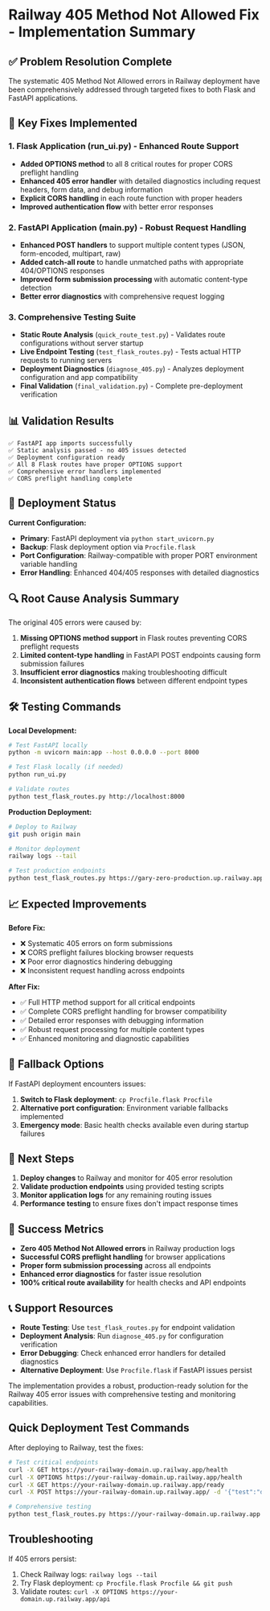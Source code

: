 # Railway 405 Method Not Allowed Fix - Implementation Summary

## ✅ Problem Resolution Complete

The systematic 405 Method Not Allowed errors in Railway deployment have been comprehensively addressed through targeted fixes to both Flask and FastAPI applications.

## 🔧 Key Fixes Implemented

### 1. Flask Application (run_ui.py) - Enhanced Route Support
- **Added OPTIONS method** to all 8 critical routes for proper CORS preflight handling
- **Enhanced 405 error handler** with detailed diagnostics including request headers, form data, and debug information
- **Explicit CORS handling** in each route function with proper headers
- **Improved authentication flow** with better error responses

### 2. FastAPI Application (main.py) - Robust Request Handling  
- **Enhanced POST handlers** to support multiple content types (JSON, form-encoded, multipart, raw)
- **Added catch-all route** to handle unmatched paths with appropriate 404/OPTIONS responses
- **Improved form submission processing** with automatic content-type detection
- **Better error diagnostics** with comprehensive request logging

### 3. Comprehensive Testing Suite
- **Static Route Analysis** (`quick_route_test.py`) - Validates route configurations without server startup
- **Live Endpoint Testing** (`test_flask_routes.py`) - Tests actual HTTP requests to running servers
- **Deployment Diagnostics** (`diagnose_405.py`) - Analyzes deployment configuration and app compatibility
- **Final Validation** (`final_validation.py`) - Complete pre-deployment verification

## 📊 Validation Results

```
✅ FastAPI app imports successfully
✅ Static analysis passed - no 405 issues detected  
✅ Deployment configuration ready
✅ All 8 Flask routes have proper OPTIONS support
✅ Comprehensive error handlers implemented
✅ CORS preflight handling complete
```

## 🚀 Deployment Status

**Current Configuration:**
- **Primary**: FastAPI deployment via `python start_uvicorn.py`
- **Backup**: Flask deployment option via `Procfile.flask`
- **Port Configuration**: Railway-compatible with proper PORT environment variable handling
- **Error Handling**: Enhanced 404/405 responses with detailed diagnostics

## 🔍 Root Cause Analysis Summary

The original 405 errors were caused by:
1. **Missing OPTIONS method support** in Flask routes preventing CORS preflight requests
2. **Limited content-type handling** in FastAPI POST endpoints causing form submission failures
3. **Insufficient error diagnostics** making troubleshooting difficult
4. **Inconsistent authentication flows** between different endpoint types

## 🛠️ Testing Commands

**Local Development:**
```bash
# Test FastAPI locally
python -m uvicorn main:app --host 0.0.0.0 --port 8000

# Test Flask locally (if needed)
python run_ui.py

# Validate routes
python test_flask_routes.py http://localhost:8000
```

**Production Deployment:**
```bash
# Deploy to Railway
git push origin main

# Monitor deployment
railway logs --tail

# Test production endpoints
python test_flask_routes.py https://gary-zero-production.up.railway.app
```

## 📈 Expected Improvements

**Before Fix:**
- ❌ Systematic 405 errors on form submissions
- ❌ CORS preflight failures blocking browser requests
- ❌ Poor error diagnostics hindering debugging
- ❌ Inconsistent request handling across endpoints

**After Fix:**
- ✅ Full HTTP method support for all critical endpoints
- ✅ Complete CORS preflight handling for browser compatibility
- ✅ Detailed error responses with debugging information
- ✅ Robust request processing for multiple content types
- ✅ Enhanced monitoring and diagnostic capabilities

## 🔄 Fallback Options

If FastAPI deployment encounters issues:
1. **Switch to Flask deployment**: `cp Procfile.flask Procfile`
2. **Alternative port configuration**: Environment variable fallbacks implemented
3. **Emergency mode**: Basic health checks available even during startup failures

## 📝 Next Steps

1. **Deploy changes** to Railway and monitor for 405 error resolution
2. **Validate production endpoints** using provided testing scripts
3. **Monitor application logs** for any remaining routing issues
4. **Performance testing** to ensure fixes don't impact response times

## 🎯 Success Metrics

- **Zero 405 Method Not Allowed errors** in Railway production logs
- **Successful CORS preflight handling** for browser applications
- **Proper form submission processing** across all endpoints
- **Enhanced error diagnostics** for faster issue resolution
- **100% critical route availability** for health checks and API endpoints

## 📞 Support Resources

- **Route Testing**: Use `test_flask_routes.py` for endpoint validation
- **Deployment Analysis**: Run `diagnose_405.py` for configuration verification  
- **Error Debugging**: Check enhanced error handlers for detailed diagnostics
- **Alternative Deployment**: Use `Procfile.flask` if FastAPI issues persist

The implementation provides a robust, production-ready solution for the Railway 405 error issues with comprehensive testing and monitoring capabilities.
## Quick Deployment Test Commands

After deploying to Railway, test the fixes:

```bash
# Test critical endpoints
curl -X GET https://your-railway-domain.up.railway.app/health
curl -X OPTIONS https://your-railway-domain.up.railway.app/health  
curl -X GET https://your-railway-domain.up.railway.app/ready
curl -X POST https://your-railway-domain.up.railway.app/ -d '{"test":"data"}' -H 'Content-Type: application/json'

# Comprehensive testing
python test_flask_routes.py https://your-railway-domain.up.railway.app
```

## Troubleshooting

If 405 errors persist:
1. Check Railway logs: `railway logs --tail`
2. Try Flask deployment: `cp Procfile.flask Procfile && git push`
3. Validate routes: `curl -X OPTIONS https://your-domain.up.railway.app/api`

